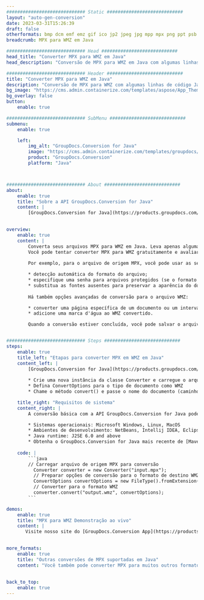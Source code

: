 ```yaml
---
############################# Static ############################
layout: "auto-gen-conversion"
date: 2023-03-31T15:26:39
draft: false
otherformats: bmp dcm emf emz gif ico jp2 jpeg jpg mpp mpx png ppt psb psd svg svgz tga tif tiff webp wmf wmz xer
breadcrumb: MPX para WMZ em Java

############################# Head ############################
head_title: "Converter MPX para WMZ em Java"
head_description: "Conversão de MPX para WMZ em Java com algumas linhas de código. Converta mais de 160 formatos de arquivo usando a API de conversão de documentos do GroupDocs para Java"

############################# Header ############################
title: "Converter MPX para WMZ em Java"
description: "Conversão de MPX para WMZ com algumas linhas de código Java"
bg_image: "https://cms.admin.containerize.com/templates/aspose/App_Themes/V3/images/bg/header1.png"
bg_overlay: false
button:
    enable: true

############################# SubMenu ############################
submenu:
    enable: true

    left:
        img_alt: "GroupDocs.Conversion for Java"
        image: "https://cms.admin.containerize.com/templates/groupdocs/images/product-logos/90x90-noborder/groupdocs-conversion-java.png"
        product: "GroupDocs.Conversion"
        platform: "Java"



############################# About ############################
about:
    enable: true
    title: "Sobre a API GroupDocs.Conversion for Java"
    content: |
        [GroupDocs.Conversion for Java](https://products.groupdocs.com/conversion/java/) é uma API avançada de conversão de formato de arquivo para conversão entre formatos populares de imagem e documento, como Microsoft Office, OpenDocument, PDF, HTML, e-mail, CAD. e muito mais com apenas algumas linhas de código. A API nativa detecta automaticamente os formatos dos documentos originais e oferece muitas opções para personalizar os documentos convertidos. Juntamente com a função de extrair informações de um documento, ele também suporta o armazenamento em cache dos resultados da conversão para o disco local por padrão. No entanto, qualquer tipo de armazenamento em cache pode ser suportado pela implementação das interfaces apropriadas - Amazon S3, Dropbox, Google Drive, Windows Azure, Reddis ou quaisquer outras.
    

overview:
    enable: true
    content: |
        Converta seus arquivos MPX para WMZ em Java. Leva apenas algumas linhas de código Java em qualquer plataforma de sua escolha, como Windows, Linux, macOS.
        Você pode tentar converter MPX para WMZ gratuitamente e avaliar a qualidade dos resultados da conversão. Junto com scripts de conversão de arquivo simples, você pode tentar opções mais sofisticadas para carregar o arquivo de origem MPX e armazenar a saída WMZ. 
        
        Por exemplo, para o arquivo de origem MPX, você pode usar as seguintes opções de carregamento:

        * detecção automática do formato do arquivo;
        * especifique uma senha para arquivos protegidos (se o formato de arquivo for compatível);
        * substitua as fontes ausentes para preservar a aparência do documento.
        
        Há também opções avançadas de conversão para o arquivo WMZ:

        * converter uma página específica de um documento ou um intervalo de páginas;
        * adicione uma marca d'água ao WMZ convertido.

        Quando a conversão estiver concluída, você pode salvar o arquivo WMZ no caminho do arquivo local ou em qualquer armazenamento de terceiros, como FTP, Amazon S3, Google Drive, Dropbox etc. Observe - para converter MPX para WMZ, você não precisa instalar nenhum software adicional, como MS Office, Open Office, Adobe Acrobat Reader etc.


############################# Steps ############################
steps:
    enable: true
    title_left: "Etapas para converter MPX em WMZ em Java"
    content_left: |
        [GroupDocs.Conversion for Java](https://products.groupdocs.com/conversion/java/) permite que os desenvolvedores convertam facilmente o arquivo MPX para WMZ com algumas linhas de código.
        
        * Crie uma nova instância da classe Converter e carregue o arquivo MPX com o caminho completo
        * Defina ConvertOptions para o tipo de documento como WMZ
        * Chame o método convert() e passe o nome do documento (caminho completo) e formato (WMZ) como parâmetro

    title_right: "Requisitos de sistema"
    content_right: |
        A conversão básica com a API GroupDocs.Conversion for Java pode ser feita com apenas algumas linhas de código. Nossas APIs são suportadas em todas as principais plataformas e sistemas operacionais. Antes de executar o código abaixo, certifique-se de ter os seguintes pré-requisitos instalados em seu sistema.

        * Sistemas operacionais: Microsoft Windows, Linux, MacOS
        * Ambientes de desenvolvimento: NetBeans, Intellij IDEA, Eclipse, etc.
        * Java runtime: J2SE 6.0 and above
        * Obtenha o GroupDocs.Conversion for Java mais recente de [Maven](https://repository.groupdocs.com/webapp/#/artifacts/browse/tree/General/repo/com/groupdocs/groupdocs-conversion)
         
    code: |
        ```java    
        // Carregar arquivo de origem MPX para conversão
          Converter converter = new Converter("input.mpx");
          // Preparar opções de conversão para o formato de destino WMZ
          ConvertOptions convertOptions = new FileType().fromExtension("wmz").getConvertOptions();
          // Converter para o formato WMZ
          converter.convert("output.wmz", convertOptions);
        ```

demos:
    enable: true
    title: "MPX para WMZ Demonstração ao vivo"
    content: |
       Visite nosso site do [GroupDocs.Conversion App](https://products.groupdocs.app/conversion/family) e experimente a conversão de MPX para WMZ agora. A demonstração gratuita tem os seguintes benefícios
          

more_formats:
    enable: true
    title: "Outras conversões de MPX suportadas em Java"
    content: "Você também pode converter MPX para muitos outros formatos de arquivo. Por favor, veja a lista abaixo."
       
       
back_to_top:
    enable: true
---
```

